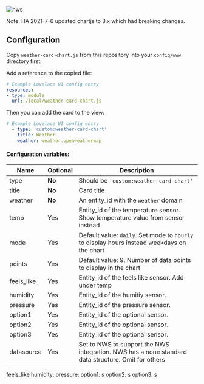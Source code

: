 ![nws](https://user-images.githubusercontent.com/6001710/93689060-e5775f00-fa98-11ea-9f9b-fb2ff13a7a37.png)

Note: HA 2021-7-6 updated chartjs to 3.x which had breaking changes.

## Configuration

Copy `weather-card-chart.js` from this repository into your `config/www` directory first.

Add a reference to the copied file:
```yaml
# Example Lovelace UI config entry
resources:
- type: module
  url: /local/weather-card-chart.js
```
Then you can add the card to the view:
```yaml
# Example Lovelace UI config entry
  - type: 'custom:weather-card-chart'
    title: Weather
    weather: weather.openweathermap
```

#### Configuration variables:

| Name       | Optional | Description                                                                                        |
| ---------- | -------- | -------------------------------------------------------------------------------------------------- |
| type       | **No**   | Should be `'custom:weather-card-chart'`                                                            |
| title      | **No**   | Card title                                                                                         |
| weather    | **No**   | An entity_id with the `weather` domain                                                             |
| temp       | Yes      | Entity_id of the temperature sensor. Show temperature value from sensor instead                    |
| mode       | Yes      | Default value: `daily`. Set mode to `hourly` to display hours instead weekdays on the chart        |
| points     | Yes      | Default value: 9. Number of data points to display in the chart                                    |
| feels_like | Yes      | Entity_id of the feels like sensor. Add under temp                                                 |
| humidity   | Yes      | Entity_id of the humitiy sensor.                                                                   |
| pressure   | Yes      | Entity_id of the pressure sensor.                                                                  |
| option1    | Yes      | Entity_id of the optional sensor.                                                                  |
| option2    | Yes      | Entity_id of the optional sensor.                                                                  |
| option3    | Yes      | Entity_id of the optional sensor.                                                                  |
| datasource | Yes      | Set to NWS to support the NWS integration. NWS has a none standard data structure.  Omit for others|

feels_like
humidity: 
pressure: 
option1: s
option2: s
option3: s
